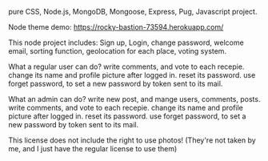 pure CSS, Node.js, MongoDB, Mongoose, Express, Pug, Javascript project.

Node theme demo: https://rocky-bastion-73594.herokuapp.com/ 

This node project includes:
Sign up,
Login,
change password,
welcome email,
sorting function,
geolocation for each place,
voting system.

What a regular user can do?
write comments, and vote to each recepie.
change its name and profile picture after logged in.
reset its password.
use forget password, to set a new password by token sent to its mail.

What an admin can do?
write new post, and mange users, comments, posts.
write comments, and vote to each recepie.
change its name and profile picture after logged in.
reset its password.
use forget password, to set a new password by token sent to its mail.

This license does not include the right to use photos! (They're not taken by me, and I just have the regular license to use them)
